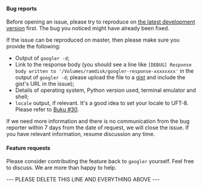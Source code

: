 #### Bug reports

Before opening an issue, please try to reproduce on [the latest development version](https://github.com/jarun/googler#installing-from-this-repository) first. The bug you noticed might have already been fixed.

If the issue can be reproduced on master, then please make sure you provide the following:
- Output of `googler -d`;
- Link to the response body (you should see a line like `[DEBUG] Response body written to '/Volumes/ramdisk/googler-response-xxxxxxxx'` in the output of `googler -d`; please upload the file to a [gist](https://gist.github.com/) and include the gist's URL in the issue);
- Details of operating system, Python version used, terminal emulator and shell;
- `locale` output, if relevant. It's a good idea to set your locale to UFT-8. Please refer to [Buku #30](https://github.com/jarun/Buku/issues/30).

If we need more information and there is no communication from the bug reporter within 7 days from the date of request, we will close the issue. If you have relevant information, resume discussion any time.


#### Feature requests
Please consider contributing the feature back to `googler` yourself. Feel free to discuss. We are more than happy to help.

--- PLEASE DELETE THIS LINE AND EVERYTHING ABOVE ---

